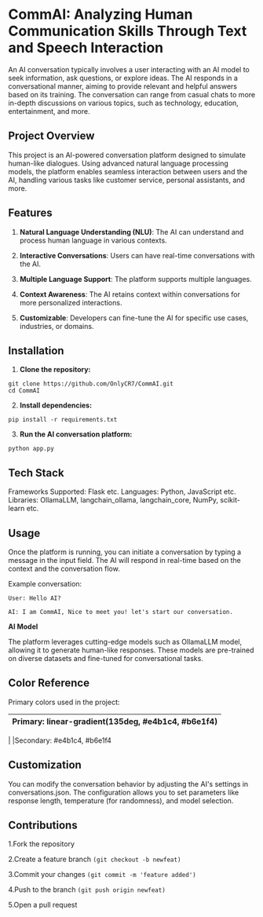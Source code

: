 # CommAI: Analyzing Human Communication Skills Through Text and Speech Interaction

An AI conversation typically involves a user interacting with an AI model to seek information, ask questions, or explore ideas. The AI responds in a conversational manner, aiming to provide relevant and helpful answers based on its training. The conversation can range from casual chats to more in-depth discussions on various topics, such as technology, education, entertainment, and more.

## Project Overview

This project is an AI-powered conversation platform designed to simulate human-like dialogues. Using advanced natural language processing models, the platform enables seamless interaction between users and the AI, handling various tasks like customer service, personal assistants, and more.

## Features

1. **Natural Language Understanding (NLU)**: The AI can understand and process human language in various contexts.

2. **Interactive Conversations**: Users can have real-time conversations with the AI.

3. **Multiple Language Support**: The platform supports multiple languages.

4. **Context Awareness**: The AI retains context within conversations for more personalized interactions.

5. **Customizable**: Developers can fine-tune the AI for specific use cases, industries, or domains.

## Installation

1. **Clone the repository:**
```
git clone https://github.com/OnlyCR7/CommAI.git
cd CommAI
```

2. **Install dependencies:**
```
pip install -r requirements.txt
```


3. **Run the AI conversation platform:**
```
python app.py
```

## Tech Stack

Frameworks Supported: Flask etc.
Languages: Python, JavaScript etc.
Libraries: OllamaLLM, langchain_ollama, langchain_core, NumPy, scikit-learn etc.


## Usage

Once the platform is running, you can initiate a conversation by typing a message in the input field. The AI will respond in real-time based on the context and the conversation flow.

Example conversation:
```
User: Hello AI?

AI: I am CommAI, Nice to meet you! let's start our conversation.
```

**AI Model**

The platform leverages cutting-edge models such as OllamaLLM model, allowing it to generate human-like responses. These models are pre-trained on diverse datasets and fine-tuned for conversational tasks.

## Color Reference

Primary colors used in the project:

|Primary: linear-gradient(135deg, #e4b1c4, #b6e1f4)
|:------------------
|
|Secondary: #e4b1c4, #b6e1f4

## Customization

You can modify the conversation behavior by adjusting the AI's settings in conversations.json. The configuration allows you to set parameters like response length, temperature (for randomness), and model selection.

## Contributions

1.Fork the repository

2.Create a feature branch ```(git checkout -b newfeat)```

3.Commit your changes ```(git commit -m 'feature added')```

4.Push to the branch ```(git push origin newfeat)```

5.Open a pull request
